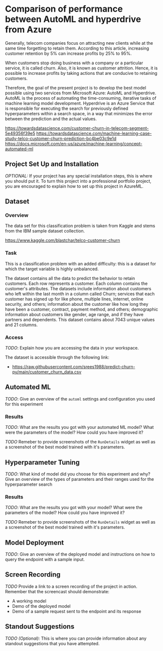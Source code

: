 # Comparison of performance between AutoML and hyperdrive from Azure

Generally, telecom companies focus on attracting new clients while at the same time forgetting to retain them. According to this article, increasing customer retention by 5% can increase profits by 25% to 95%.

When customers stop doing business with a company or a particular service, it is called churn. Also, it is known as customer attrition. Hence, it is possible to increase profits by taking actions that are conducive to retaining customers.

Therefore, the goal of the present project is to develop the best model possible using two services from Microsoft Azure: AutoML and Hyperdrive. AutoML is the process of automating the time-consuming, iterative tasks of machine learning model development. Hyperdrive is an Azure Service that is responsible for executing the search for previously defined hyperparameters within a search space, in a way that minimizes the error between the prediction and the actual values.

https://towardsdatascience.com/customer-churn-in-telecom-segment-5e49356f39e5
https://towardsdatascience.com/machine-learning-case-study-telco-customer-churn-prediction-bc4be03c9e1d
https://docs.microsoft.com/en-us/azure/machine-learning/concept-automated-ml


## Project Set Up and Installation
*OPTIONAL:* If your project has any special installation steps, this is where you should put it. To turn this project into a professional portfolio project, you are encouraged to explain how to set up this project in AzureML.

## Dataset

### Overview
The data set for this classification problem is taken from Kaggle and stems from the IBM sample dataset collection.

https://www.kaggle.com/blastchar/telco-customer-churn

### Task

This is a classification problem with an added difficulty: this is a dataset for which the target variable is highly unbalanced.

The dataset contains all the data to predict the behavior to retain customers. Each row represents a customer. Each column contains the customer's attributes. The datasets include information about customers who left within the last month in a column called Churn; services that each customer has signed up for like phone, multiple lines, internet, online security, and others; information about the customer like how long they have been a customer, contract, payment method, and others; demographic information about customers like gender, age range, and if they have partners and dependents. This dataset contains about 7043 unique values and 21 columns.

### Access
*TODO*: Explain how you are accessing the data in your workspace.

The dataset is accessible through the following link:

- https://raw.githubusercontent.com/srees1988/predict-churn-py/main/customer_churn_data.csv

## Automated ML
*TODO*: Give an overview of the `automl` settings and configuration you used for this experiment

### Results
*TODO*: What are the results you got with your automated ML model? What were the parameters of the model? How could you have improved it?

*TODO* Remeber to provide screenshots of the `RunDetails` widget as well as a screenshot of the best model trained with it's parameters.

## Hyperparameter Tuning
*TODO*: What kind of model did you choose for this experiment and why? Give an overview of the types of parameters and their ranges used for the hyperparameter search


### Results
*TODO*: What are the results you got with your model? What were the parameters of the model? How could you have improved it?

*TODO* Remeber to provide screenshots of the `RunDetails` widget as well as a screenshot of the best model trained with it's parameters.

## Model Deployment
*TODO*: Give an overview of the deployed model and instructions on how to query the endpoint with a sample input.

## Screen Recording
*TODO* Provide a link to a screen recording of the project in action. Remember that the screencast should demonstrate:
- A working model
- Demo of the deployed  model
- Demo of a sample request sent to the endpoint and its response

## Standout Suggestions
*TODO (Optional):* This is where you can provide information about any standout suggestions that you have attempted.

